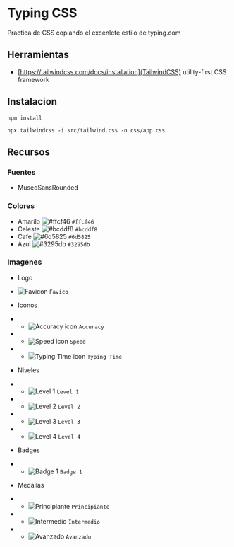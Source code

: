 # Typing CSS

Practica de CSS copiando el excenlete estilo de typing.com

## Herramientas

-   [https://tailwindcss.com/docs/installation](TailwindCSS) utility-first CSS framework


## Instalacion


``` npm install ```

``` npx tailwindcss -i src/tailwind.css -o css/app.css ```

## Recursos

### Fuentes
- MuseoSansRounded

### Colores

- Amarilo ![#ffcf46](https://via.placeholder.com/15/ffcf46/000000?text=+) `#ffcf46`
- Celeste ![#bcddf8](https://via.placeholder.com/15/bcddf8/000000?text=+) `#bcddf8`
- Cafe ![#6d5825](https://via.placeholder.com/15/6d5825/000000?text=+) `#6d5825`
- Azul ![#3295db](https://via.placeholder.com/15/3295db/000000?text=+) `#3295db`

### Imagenes

- Logo

- ![Favicon](https://github.com/dexterx17/typing/blob/master/img/favico.ico?raw=true) `Favico`

- Iconos

- - ![Accuracy icon](https://github.com/dexterx17/typing/blob/master/img/accuracy.svg?raw=true) `Accuracy`
- - ![Speed icon](https://github.com/dexterx17/typing/blob/master/img/speed.svg?raw=true) `Speed`
- - ![Typing Time icon](https://github.com/dexterx17/typing/blob/master/img/typing_time.svg?raw=true) `Typing Time`

- Niveles

- - ![Level 1](https://github.com/dexterx17/typing/blob/master/img/avatar-01_v1.webp?raw=true) `Level 1`
- - ![Level 2](https://github.com/dexterx17/typing/blob/master/img/avatar-02_v1.webp?raw=true) `Level 2`
- - ![Level 3](https://github.com/dexterx17/typing/blob/master/img/avatar-03_v1.webp?raw=true) `Level 3`
- - ![Level 4](https://github.com/dexterx17/typing/blob/master/img/avatar-04_v1.webp?raw=true) `Level 4`

- Badges

- - ![Badge 1](https://github.com/dexterx17/typing/blob/master/img/badge1.svg?raw=true) `Badge 1`


- Medallas

- - ![Principiante](https://github.com/dexterx17/typing/blob/master/img/beginner-award.webp?raw=true) `Principiante`
- - ![Intermedio](https://github.com/dexterx17/typing/blob/master/img/intermediate-award.webp?raw=true) `Intermedio`
- - ![Avanzado](https://github.com/dexterx17/typing/blob/master/img/advanced-award.webp?raw=true) `Avanzado`
